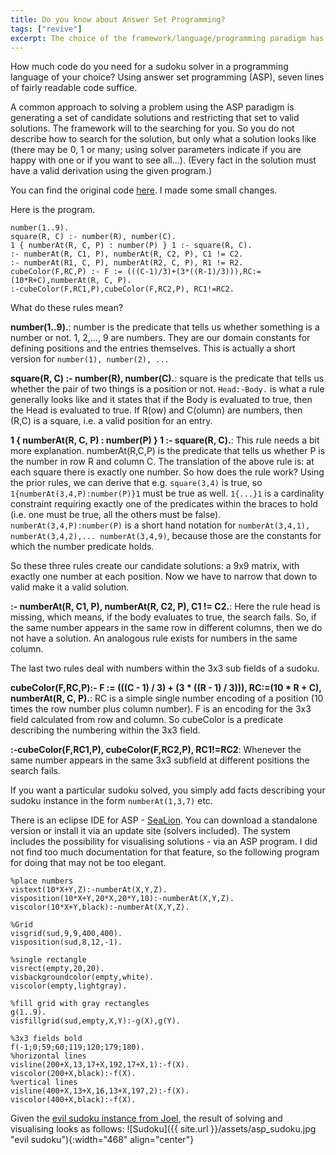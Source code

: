```yaml
---
title: Do you know about Answer Set Programming?
tags: ["revive"]
excerpt: The choice of the framework/language/programming paradigm has an enormous influence on the what the solution to your problem looks like. If you have not heard about answer set programming, this post might be interesting for you.
---
```

How much code do you need for a sudoku solver in a programming language of your choice? Using answer set programming (ASP), seven lines of fairly readable code suffice.

A common approach to solving a problem using the ASP paradigm is generating a set of candidate solutions and restricting that set to valid solutions. The framework will to the searching for you. So you do not describe how to search for the solution, but only what a solution looks like (there may be 0, 1 or many; using solver parameters indicate if you are happy with one or if you want to see all...). (Every fact in the solution must have a valid derivation using the given program.)

You can find the original code [here](https://github.com/joelverhagen/Sudoku-Solver-in-Clasp-Gringo "Sudoku solver by Joel Verhagen"). I made some small changes.

Here is the program.
```
number(1..9).
square(R, C) :- number(R), number(C).
1 { numberAt(R, C, P) : number(P) } 1 :- square(R, C).
:- numberAt(R, C1, P), numberAt(R, C2, P), C1 != C2.
:- numberAt(R1, C, P), numberAt(R2, C, P), R1 != R2.
cubeColor(F,RC,P) :- F := (((C-1)/3)+(3*((R-1)/3))),RC:=(10*R+C),numberAt(R, C, P).
:-cubeColor(F,RC1,P),cubeColor(F,RC2,P), RC1!=RC2.
```

What do these rules mean?

**number(1..9).**:
number is the predicate that tells us whether something is a number or not. 1, 2,..., 9 are numbers. They are our domain constants for defining positions and the entries themselves. This is actually a short version for `number(1), number(2), ...`

**square(R, C) :- number(R), number(C).**:
square is the predicate that tells us whether the pair of two things is a position or not. `Head:-Body.` is what a rule generally looks like and it states that if the Body is evaluated to true, then the Head is evaluated to true. If R(ow) and C(olumn) are numbers, then (R,C) is a square, i.e. a valid position for an entry.

**1 { numberAt(R, C, P) : number(P) } 1 :- square(R, C).**:
This rule needs a bit more explanation. numberAt(R,C,P) is the predicate that tells us whether P is the number in row R and column C. The translation of the above rule is: at each square there is exactly one number. So how does the rule work? Using the prior rules, we can derive that e.g. `square(3,4)` is true, so `1{numberAt(3,4,P):number(P)}1` must be true as well. `1{...}1` is a cardinality constraint requiring exactly one of the predicates within the braces to hold (i.e. one must be true, all the others must be false). `numberAt(3,4,P):number(P)` is a short hand notation for `numberAt(3,4,1), numberAt(3,4,2),... numberAt(3,4,9)`, because those are the constants for which the number predicate holds.

So these three rules create our candidate solutions: a 9x9 matrix, with exactly one number at each position. Now we have to narrow that down to valid make it a valid solution.

**:- numberAt(R, C1, P), numberAt(R, C2, P), C1 != C2.**:
Here the rule head is missing, which means, if the body evaluates to true, the search fails. So, if the same number appears in the same row in different columns, then we do not have a solution. An analogous rule exists for numbers in the same column.

The last two rules deal with numbers within the 3x3 sub fields of a sudoku.

**cubeColor(F,RC,P):- F := (((C - 1) / 3) + (3 * ((R - 1) / 3))), RC:=(10 * R + C), numberAt(R, C, P).**:
RC is a simple single number encoding of a position (10 times the row number plus column number). F is an encoding for the 3x3 field calculated from row and column. So cubeColor is a predicate describing the numbering within the 3x3 field.

**:-cubeColor(F,RC1,P), cubeColor(F,RC2,P), RC1!=RC2**:
Whenever the same number appears in the same 3x3 subfield at different positions the search fails.

If you want a particular sudoku solved, you simply add facts describing your sudoku instance in the form `numberAt(1,3,7)` etc.

There is an eclipse IDE for ASP - [SeaLion](http://www.sealion.at/ "SeaLion"). You can download a standalone version or install it via an update site (solvers included). The system includes the possibility for visualising solutions - via an ASP program. I did not find too much documentation for that feature, so the following program for doing that may not be too elegant.

```
%place numbers
vistext(10*X+Y,Z):-numberAt(X,Y,Z).
visposition(10*X+Y,20*X,20*Y,10):-numberAt(X,Y,Z).
viscolor(10*X+Y,black):-numberAt(X,Y,Z).

%Grid
visgrid(sud,9,9,400,400).
visposition(sud,8,12,-1).

%single rectangle
visrect(empty,20,20).
visbackgroundcolor(empty,white).
viscolor(empty,lightgray).

%fill grid with gray rectangles
g(1..9).
visfillgrid(sud,empty,X,Y):-g(X),g(Y).

%3x3 fields bold
f(-1;0;59;60;119;120;179;180).
%horizontal lines
visline(200+X,13,17+X,192,17+X,1):-f(X).
viscolor(200+X,black):-f(X).
%vertical lines
visline(400+X,13+X,16,13+X,197,2):-f(X).
viscolor(400+X,black):-f(X).
```

Given the [evil sudoku instance from Joel](https://github.com/joelverhagen/Sudoku-Solver-in-Clasp-Gringo/blob/master/puzzle_evil.lp), the result of solving and visualising looks as follows:
![Sudoku]({{ site.url }}/assets/asp_sudoku.jpg "evil sudoku"){:width="468" align="center"}